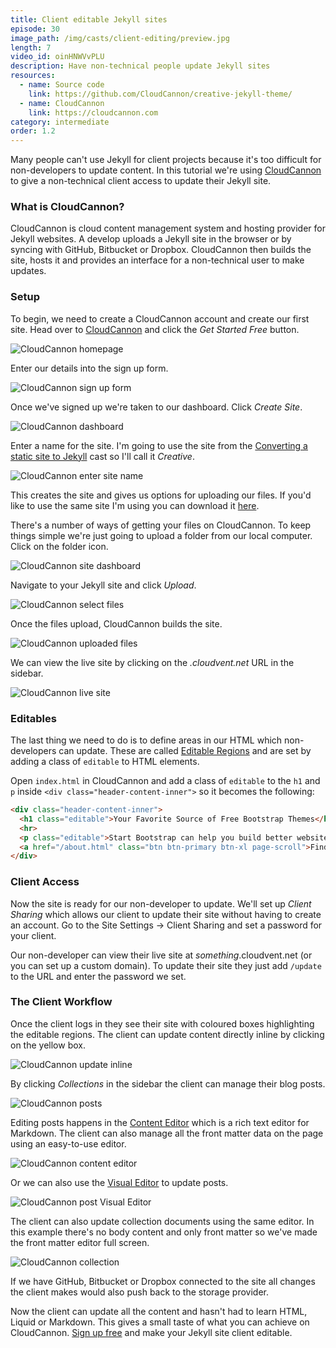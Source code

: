 ```yaml
---
title: Client editable Jekyll sites
episode: 30
image_path: /img/casts/client-editing/preview.jpg
length: 7
video_id: oinHNWVvPLU
description: Have non-technical people update Jekyll sites
resources:
  - name: Source code
    link: https://github.com/CloudCannon/creative-jekyll-theme/
  - name: CloudCannon
    link: https://cloudcannon.com
category: intermediate
order: 1.2
---
```

Many people can't use Jekyll for client projects because it's too difficult for non-developers to update content. In this tutorial we're using [CloudCannon](https://cloudcannon.com) to give a non-technical client access to update their Jekyll site.

### What is CloudCannon?

CloudCannon is cloud content management system and hosting provider for Jekyll websites. A develop uploads a Jekyll site in the browser or by syncing with GitHub, Bitbucket or Dropbox. CloudCannon then builds the site, hosts it and provides an interface for a non-technical user to make updates.

### Setup

To begin, we need to create a CloudCannon account and create our first site. Head over to [CloudCannon](https://cloudcannon.com) and click the *Get Started Free* button.

![CloudCannon homepage](/img/casts/client-editing/cloudcannon-homepage.png)

Enter our details into the sign up form.

![CloudCannon sign up form](/img/casts/client-editing/sign-up.png)

Once we've signed up we're taken to our dashboard. Click *Create Site*.

![CloudCannon dashboard](/img/casts/client-editing/dashboard.png)

Enter a name for the site. I'm going to use the site from the [Converting a static site to Jekyll](/jekyll-casts/converting-a-static-site-to-jekyll/) cast so I'll call it *Creative*.

![CloudCannon enter site name](/img/casts/client-editing/enter-site-name.png)

This creates the site and gives us options for uploading our files. If you'd like to use the same site I'm using you can download it [here](https://github.com/CloudCannon/creative-jekyll-theme/archive/master.zip).

There's a number of ways of getting your files on CloudCannon. To keep things simple we're just going to upload a folder from our local computer. Click on the folder icon.

![CloudCannon site dashboard](/img/casts/client-editing/site-dashboard.png)

Navigate to your Jekyll site and click *Upload*.

![CloudCannon select files](/img/casts/client-editing/select-files.png)

Once the files upload, CloudCannon builds the site.

![CloudCannon uploaded files](/img/casts/client-editing/uploaded-files.png)

We can view the live site by clicking on the _.cloudvent.net_ URL in the sidebar.

![CloudCannon live site](/img/casts/client-editing/creative-template.png)

### Editables

The last thing we need to do is to define areas in our HTML which non-developers can update. These are called [Editable Regions](https://docs.cloudcannon.com/editing/editable-regions/) and are set by adding a class of `editable` to HTML elements.

Open `index.html` in CloudCannon and add a class of `editable` to the `h1` and `p` inside `<div class="header-content-inner">` so it becomes the following:

~~~ html
<div class="header-content-inner">
  <h1 class="editable">Your Favorite Source of Free Bootstrap Themes</h1>
  <hr>
  <p class="editable">Start Bootstrap can help you build better websites using the Bootstrap CSS framework! Just download your template and start going, no strings attached!</p>
  <a href="/about.html" class="btn btn-primary btn-xl page-scroll">Find Out More</a>
</div>
~~~

### Client Access

Now the site is ready for our non-developer to update. We'll set up _Client Sharing_ which allows our client to update their site without having to create an account. Go to the Site Settings -> Client Sharing and set a password for your client.

Our non-developer can view their live site at _something_.cloudvent.net (or you can set up a custom domain). To update their site they just add `/update` to the URL and enter the password we set.

### The Client Workflow
Once the client logs in they see their site with coloured boxes highlighting the editable regions. The client can update content directly inline by clicking on the yellow box.

![CloudCannon update inline](/img/casts/client-editing/update-inline.png)

By clicking _Collections_ in the sidebar the client can manage their blog posts.

![CloudCannon posts](/img/casts/client-editing/posts.png)

Editing posts happens in the [Content Editor](https://docs.cloudcannon.com/editing/content-editor/) which is a rich text editor for Markdown. The client can also manage all the front matter data on the page using an easy-to-use editor.

![CloudCannon content editor](/img/casts/client-editing/content-editor.png)

Or we can also use the [Visual Editor](https://docs.cloudcannon.com/editing/visual-editor/) to update posts.

![CloudCannon post Visual Editor](/img/casts/client-editing/blog-visual-editor.png)

The client can also update collection documents using the same editor. In this example there's no body content and only front matter so we've made the front matter editor full screen.

![CloudCannon collection](/img/casts/client-editing/collection.png)

If we have GitHub, Bitbucket or Dropbox connected to the site all changes the client makes would also push back to the storage provider.

Now the client can update all the content and hasn't had to learn HTML, Liquid or Markdown. This gives a small taste of what you can achieve on CloudCannon. [Sign up free](https://app.cloudcannon.com/users/sign_up) and make your Jekyll site client editable.
